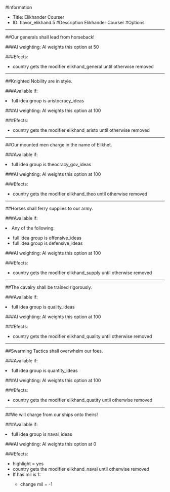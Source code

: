 #Information
 - Title: Elikhander Courser
 - ID: flavor_elikhand.5
#Description
Elikhander Courser
#Options

___
##Our generals shall lead from horseback!

###AI weighting:
AI weights this option at 50


###Efects:<ul><li>country gets the modifier elikhand_general until otherwise removed</li></ul>

___
##Knighted Nobility are in style.

###Available if:
<li>full idea group is aristocracy_ideas</li>

###AI weighting:
AI weights this option at 100


###Efects:<ul><li>country gets the modifier elikhand_aristo until otherwise removed</li></ul>

___
##Our mounted men charge in the name of Elikhet.

###Available if:
<li>full idea group is theocracy_gov_ideas</li>

###AI weighting:
AI weights this option at 100


###Efects:<ul><li>country gets the modifier elikhand_theo until otherwise removed</li></ul>

___
##Horses shall ferry supplies to our army.

###Available if:
<li>Any of the following:</li><ul><li>full idea group is offensive_ideas</li><li>full idea group  is defensive_ideas</li></ul>

###AI weighting:
AI weights this option at 100


###Efects:<ul><li>country gets the modifier elikhand_supply until otherwise removed</li></ul>

___
##The cavalry shall be trained rigorously.

###Available if:
<li>full idea group is quality_ideas</li>

###AI weighting:
AI weights this option at 100


###Efects:<ul><li>country gets the modifier elikhand_quality until otherwise removed</li></ul>

___
##Swarming Tactics shall overwhelm our foes.

###Available if:
<li>full idea group is quantity_ideas</li>

###AI weighting:
AI weights this option at 100


###Efects:<ul><li>country gets the modifier elikhand_quatity until otherwise removed</li></ul>

___
##We will charge from our ships onto theirs!

###Available if:
<li>full idea group is naval_ideas</li>

###AI weighting:
AI weights this option at 0


###Efects:<ul><li>highlight = yes</li><li>country gets the modifier elikhand_naval until otherwise removed</li><li>If has mil is 1:</li><ul><li>change mil = -1</li></ul></ul>

